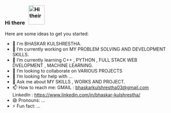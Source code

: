 ### Hi there  &nbsp; <img src="https://c.tenor.com/z2xJqhCpneIAAAAS/wave-hand.gif" alt="Hi their" width="50" height="60">


Here are some ideas to get you started:
- 🌟 I'm BHASKAR KULSHRESTHA.
- 🔭 I’m currently working on MY PROBLEM SOLVING AND DEVELOPMENT SKILLS.
- 🌱 I’m currently learning C++ , PYTHON , FULL STACK WEB DVELOPMENT , MACHINE LEARNING. 
- 👯 I’m looking to collaborate on VARIOUS PROJECTS 
- 🤔 I’m looking for help with ...
- 💬 Ask me about MY SKILLS , WORKS AND PROJECT. 
- 📫 How to reach me: 
            GMAIL : bhaskarkulshrestha03@gmail.com
            LinkedIn : https://www.linkedin.com/in/bhaskar-kulshrestha/
- 😄 Pronouns: ...
- ⚡ Fun fact: ...


